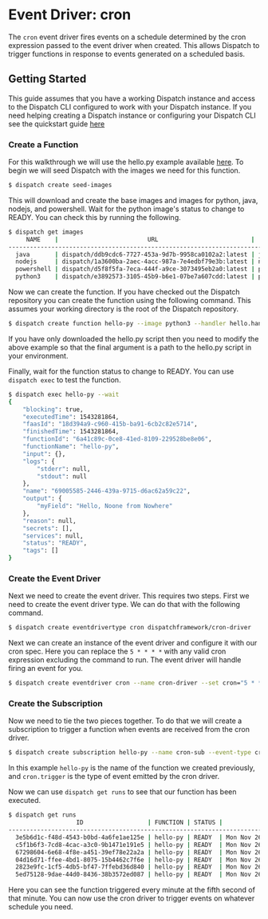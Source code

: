 # Event Driver: cron
The `cron` event driver fires events on a schedule determined by the cron expression passed to the event driver when created. This allows Dispatch to trigger functions in response to events generated on a scheduled basis.

## Getting Started
This guide assumes that you have a working Dispatch instance and access to the Dispatch CLI configured to work with your Dispatch instance. If you need helping creating a Dispatch instance or configuring your Dispatch CLI see the quickstart guide [here](../_front/quickstart.md)

### Create a Function
For this walkthrough we will use the hello.py example available [here](../../examples/python3). To begin we will seed Dispatch with the images we need for this function.

```bash
$ dispatch create seed-images
```

This will download and create the base images and images for python, java, nodejs, and powershell. Wait for the python image's status to change to READY. You can check this by running the following.
```bash
$ dispatch get images
     NAME    |                         URL                          |    BASEIMAGE    | STATUS |         CREATED DATE          
-------------------------------------------------------------------------------------------------------------------------
  java       | dispatch/ddb9cdc6-7727-453a-9d7b-9958ca0102a2:latest | java-base       | READY  | Mon Nov 26 15:38:42 PST 2018  
  nodejs     | dispatch/1a3600ba-2aec-4acc-987a-7e4edbf79e3b:latest | nodejs-base     | READY  | Mon Nov 26 15:38:42 PST 2018  
  powershell | dispatch/d5f8f5fa-7eca-444f-a9ce-3073495eb2a0:latest | powershell-base | READY  | Mon Nov 26 15:38:42 PST 2018  
  python3    | dispatch/e3892573-3105-45b9-b6e1-07be7a607cdd:latest | python3-base    | READY  | Mon Nov 26 15:38:42 PST 2018  
  ```

Now we can create the function. If you have checked out the Dispatch repository you can create the function using the following command. This assumes your working directory is the root of the Dispatch repository.
```bash
$ dispatch create function hello-py --image python3 --handler hello.handle examples/python3/hello.py
```

If you have only downloaded the hello.py script then you need to modify the above example so that the final argument is a path to the hello.py script in your environment.

Finally, wait for the function status to change to READY. You can use `dispatch exec` to test the function.
```bash
$ dispatch exec hello-py --wait
{
    "blocking": true,
    "executedTime": 1543281864,
    "faasId": "18d394a9-c960-415b-ba91-6cb2c82e5714",
    "finishedTime": 1543281864,
    "functionId": "6a41c89c-0ce8-41ed-8109-229528be8e06",
    "functionName": "hello-py",
    "input": {},
    "logs": {
        "stderr": null,
        "stdout": null
    },
    "name": "69005585-2446-439a-9715-d6ac62a59c22",
    "output": {
        "myField": "Hello, Noone from Nowhere"
    },
    "reason": null,
    "secrets": [],
    "services": null,
    "status": "READY",
    "tags": []
}
```

### Create the Event Driver
Next we need to create the event driver. This requires two steps. First we need to create the event driver type. We can do that with the following command. 
```bash
$ dispatch create eventdrivertype cron dispatchframework/cron-driver
```

Next we can create an instance of the event driver and configure it with our cron spec. Here you can replace the `5 * * * *` with any valid cron expression excluding the command to run. The event driver will handle firing an event for you.
```bash
$ dispatch create eventdriver cron --name cron-driver --set cron="5 * * * *"
```

### Create the Subscription
Now we need to tie the two pieces together. To do that we will create a subscription to trigger a function when events are received from the cron driver.

```bash
$ dispatch create subscription hello-py --name cron-sub --event-type cron.trigger
```

In this example `hello-py` is the name of the function we created previously, and `cron.trigger` is the type of event emitted by the cron driver.

Now we can use `dispatch get runs` to see that our function has been executed.
```bash
$ dispatch get runs
                   ID                  | FUNCTION | STATUS |           STARTED            |           FINISHED            
--------------------------------------------------------------------------------------------------------------------
  3e5b6d1c-f48d-4543-b0bd-4a6fe1ae125e | hello-py | READY  | Mon Nov 26 16:40:05 PST 2018 | Mon Nov 26 16:40:06 PST 2018  
  c5f1b6f3-7cd8-4cac-a3c0-9b1471e191e5 | hello-py | READY  | Mon Nov 26 16:39:05 PST 2018 | Mon Nov 26 16:39:05 PST 2018  
  67298604-6e68-4f8e-a451-39ef78e22a2a | hello-py | READY  | Mon Nov 26 16:38:05 PST 2018 | Mon Nov 26 16:38:05 PST 2018  
  04d16d71-ffee-4bd1-8075-15b4462c7f6e | hello-py | READY  | Mon Nov 26 16:37:05 PST 2018 | Mon Nov 26 16:37:05 PST 2018  
  2823e9fc-1cf5-4db5-bf47-7ffebd36d840 | hello-py | READY  | Mon Nov 26 16:36:05 PST 2018 | Mon Nov 26 16:36:05 PST 2018  
  5ed75128-9dae-44d0-8436-38b3572ed087 | hello-py | READY  | Mon Nov 26 16:35:05 PST 2018 | Mon Nov 26 16:35:05 PST 2018
```

Here you can see the function triggered every minute at the fifth second of that minute. You can now use the cron driver to trigger events on whatever schedule you need.